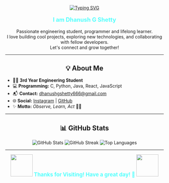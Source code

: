 <p align="center">
  <a href="https://github.com/DZ1shetty">
    <img src="https://readme-typing-svg.demolab.com?font=Montserrat&weight=900&size=38&pause=2000&color=54FFFD&center=true&vCenter=true&width=800&lines=Welcome+to+my+GitHub+Profile!" alt="Typing SVG" />
  </a>
</p>

<p align="center" style="font-size:1.3em; color:#54FFFD;">
  <b>I am Dhanush G Shetty</b>
</p>

<p align="center">
  Passionate engineering student, programmer and lifelong learner.<br>
  I love building cool projects, exploring new technologies, and collaborating with fellow developers.<br>
  Let's connect and grow together!
</p>

---

<h2 align="center">💡 About Me</h2>

<ul>
  <li>🧑‍🎓 <b>3rd Year Engineering Student</b></li>
  <li>💻 <b>Programming:</b> C, Python, Java, React, JavaScript</li>
  <li>📬 <b>Contact:</b> <a href="mailto:dhanushgshetty666@gmail.com">dhanushgshetty666@gmail.com</a></li>
  <li>🌐 <b>Social:</b> <a href="https://www.instagram.com/dhanu_shetty1105/">Instagram</a> | <a href="https://github.com/DZ1shetty">GitHub</a></li>
  <li>✨ <b>Motto:</b> <i>Observe, Learn, Act</i> 🚀🔥</li>
</ul>

---

<h2 align="center">📊 GitHub Stats</h2>

<p align="center">
  <img src="https://github-readme-stats.vercel.app/api?username=DZ1shetty&show_icons=true&theme=radical&hide_title=true&count_private=true" alt="GitHub Stats" />
  <img src="https://streak-stats.demolab.com/?user=DZ1shetty&theme=radical" alt="GitHub Streak" />
  <img src="https://github-readme-stats.vercel.app/api/top-langs/?username=DZ1shetty&layout=compact&theme=radical" alt="Top Languages" />
</p>

---

<p align="center">
  <img src="https://media.giphy.com/media/26xBwdIuRJiAIqHwA/giphy.gif" width="70" /> 
  <b style="font-size:1.2em; color:#54FFFD;">Thanks for Visiting! Have a great day! 🚀</b>
  <img src="https://media.giphy.com/media/3o7abB06u9bNzA8lu8/giphy.gif" width="70" />
</p>

